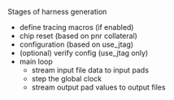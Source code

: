 Stages of harness generation
* define tracing macros (if enabled)
* chip reset (based on pnr collateral)
* configuration (based on use_jtag)
* (optional) verify config (use_jtag only)
* main loop 
  * stream input file data to input pads
  * step the global clock
  * stream output pad values to output files
